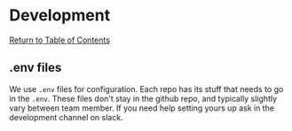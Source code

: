 # Development

[Return to Table of Contents](/README.md)

## **.env files**

We use `.env` files for configuration. Each repo has its stuff that needs to go in the `.env`. These files don't stay in the github repo, and typically slightly vary between team member. If you need help setting yours up ask in the development channel on slack.
